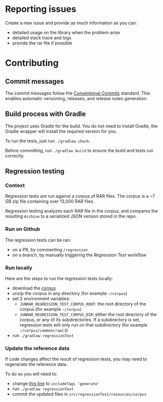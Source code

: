 # Reporting issues

Create a new issue and provide as much information as you can:
- detailed usage on the library when the problem arise
- detailed stack trace and logs
- provide the rar file if possible

# Contributing

## Commit messages

The commit messages follow the [Conventional Commits](https://www.conventionalcommits.org/) standard. This enables automatic versioning, releases, and release notes generation.

## Build process with Gradle

The project uses Gradle for the build. You do not need to install Gradle, the Gradle wrapper will install the required version for you.

To run the tests, just run `./gradlew check`.

Before committing, run `./gradlew build` to ensure the build and tests run correctly.

## Regression testing
### Context
Regression tests are run against a corpus of RAR files. The corpus is a ~7 GB zip file containing over 13,000 RAR files.

Regression testing analyzes each RAR file in the corpus, and compares the resulting `Archive` to a serialized JSON version stored in the repo.

### Run on Github

The regression tests can be ran:
- on a PR, by commenting `/regression`
- on a branch, by manually triggering the _Regression Test_ workflow 

### Run locally

Here are the steps to run the regression tests locally:
- download the [corpus](https://drive.google.com/file/d/1BvUT1jDkXon9-uqu2-QhBHjOthWcCL8G/view?usp=sharing)
- unzip the corpus in any directory (for example `~/corpus`)
- set 2 environment variables:
  - `JUNRAR_REGRESSION_TEST_CORPUS_ROOT`: the root directory of the corpus (for example `~/corpus`)
  - `JUNRAR_REGRESSION_TEST_CORPUS_DIR`: either the root directory of the corpus, or any of its subdirectories. If a subdirectory is set, regression tests will only run on that subdirectory (for example `~/corpus/commoncrawl3`)
- run `./gradlew regressionTest`

### Update the reference data

If code changes affect the result of regression tests, you may need to regenerate the reference data.

To do so you will need to:
- change [this line](https://github.com/junrar/junrar/blob/95fa9ed87c77c4be469f805fa22622d7700e73b7/build.gradle#L187-L187) to `includeTags 'generate'`
- run `./gradlew regressionTest`
- commit the updated files in `src/regressionTest/resources/corpus`